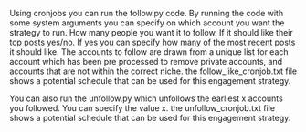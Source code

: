 Using cronjobs you can run the follow.py code. By running the code with some system 
arguments you can specify on which account you want the strategy to run. How many people you want it to follow.
If it should like their top posts yes/no. If yes you can specify how many of the most recent posts it should like. 
The accounts to follow are drawn from a unique list for each account which has been pre processed to remove private accounts, 
and accounts that are not within the correct niche. the follow_like_cronjob.txt file shows a potential schedule that can be 
used for this engagement strategy. 

You can also run the unfollow.py which unfollows the earliest x accounts you followed. You can specify the value x. 
the unfollow_cronjob.txt file shows a potential schedule that can be used for this engagement strategy. 


